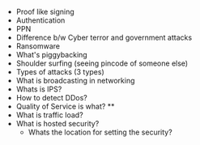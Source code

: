 - Proof like signing 
- Authentication
- PPN
- Difference b/w Cyber terror and government attacks
- Ransomware
- What's piggybacking
- Shoulder surfing (seeing pincode of someone else)
- Types of attacks (3 types)
- What is broadcasting in networking
- Whats is IPS?
- How to detect DDos? 
- Quality of Service is what? **
- What is traffic load?
- What is hosted security?
	- Whats the location for setting the security?